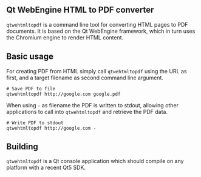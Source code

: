 Qt WebEngine HTML to PDF converter
----------------------------------

`qtwehtmltopdf` is a command line tool for converting HTML pages to PDF documents. It is based on the Qt WebEngine framework, which in turn uses the Chromium engine to render HTML content.

Basic usage
-----------

For creating PDF from HTML simply call `qtwehtmltopdf` using the URL as first, and a target filename as second command line argument.
```
# Save PDF to file
qtwehtmltopdf http://google.com google.pdf
```

When using `-` as filename the PDF is written to stdout, allowing other applications to call into `qtwehtmltopdf` and retrieve the PDF data.
```
# Write PDF to stdout
qtwehtmltopdf http://google.com -
```

Building
--------

`qtwehtmltopdf` is a Qt console application which should compile on any platform with a recent Qt5 SDK.
